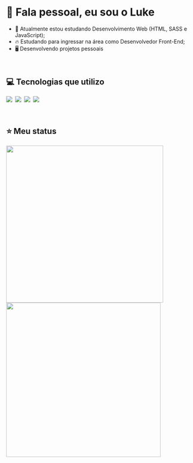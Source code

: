 # 🤙 Fala pessoal, eu sou o Luke

- 📖 Atualmente estou estudando Desenvolvimento Web (HTML, SASS e JavaScript);
- 🔥 Estudando para ingressar na área como Desenvolvedor Front-End;
- 🖥️ Desenvolvendo projetos pessoais

<br/>

## 💻 Tecnologias que utilizo

<a href="https://developer.mozilla.org/pt-BR/docs/Web/HTML" target="_blank"><img src="https://img.shields.io/badge/-HTML-000?style=for-the-badge&logo=HTML5"/></a>&nbsp;
<a href="https://developer.mozilla.org/pt-BR/docs/Web/CSS" target="_blank"><img src="https://img.shields.io/badge/-CSS-000?style=for-the-badge&logo=CSS3&logoColor=3492CB"/></a>&nbsp;
<a href="https://sass-lang.com" target="_blank"><img src="https://img.shields.io/badge/-SASS-000?style=for-the-badge&logo=SASS&logoColor=C26191"/></a>&nbsp;
<a href="https://developer.mozilla.org/pt-BR/docs/Web/JavaScript" target="_blank"><img src="https://img.shields.io/badge/-JavaScript-000?style=for-the-badge&logo=JavaScript"/></a>&nbsp;

<br/>

## ⭐ Meu status

<div display="flex">
<img width="420em" src="https://github-readme-stats.vercel.app/api?username=lukeyusuke&show_icons&theme=midnight-purple"/>
<img width="413em" src="https://github-readme-stats.vercel.app/api/top-langs/?username=lukeyusuke&layout=compact&theme=midnight-purple"/>
</div>

